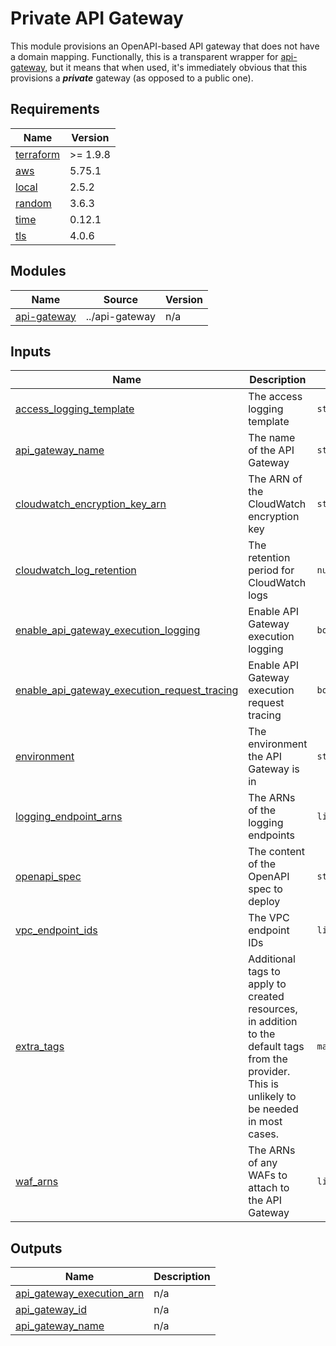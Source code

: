# Private API Gateway

This module provisions an OpenAPI-based API gateway that does not have a domain mapping.
Functionally, this is a transparent wrapper for [api-gateway](../api-gateway/), but it means that when used,
it's immediately obvious that this provisions a **_private_** gateway (as opposed to a public one).

<!-- BEGIN_TF_DOCS -->
## Requirements

| Name | Version |
|------|---------|
| <a name="requirement_terraform"></a> [terraform](#requirement\_terraform) | >= 1.9.8 |
| <a name="requirement_aws"></a> [aws](#requirement\_aws) | 5.75.1 |
| <a name="requirement_local"></a> [local](#requirement\_local) | 2.5.2 |
| <a name="requirement_random"></a> [random](#requirement\_random) | 3.6.3 |
| <a name="requirement_time"></a> [time](#requirement\_time) | 0.12.1 |
| <a name="requirement_tls"></a> [tls](#requirement\_tls) | 4.0.6 |

## Modules

| Name | Source | Version |
|------|--------|---------|
| <a name="module_api-gateway"></a> [api-gateway](#module\_api-gateway) | ../api-gateway | n/a |

## Inputs

| Name | Description | Type | Default | Required |
|------|-------------|------|---------|:--------:|
| <a name="input_access_logging_template"></a> [access\_logging\_template](#input\_access\_logging\_template) | The access logging template | `string` | n/a | yes |
| <a name="input_api_gateway_name"></a> [api\_gateway\_name](#input\_api\_gateway\_name) | The name of the API Gateway | `string` | n/a | yes |
| <a name="input_cloudwatch_encryption_key_arn"></a> [cloudwatch\_encryption\_key\_arn](#input\_cloudwatch\_encryption\_key\_arn) | The ARN of the CloudWatch encryption key | `string` | n/a | yes |
| <a name="input_cloudwatch_log_retention"></a> [cloudwatch\_log\_retention](#input\_cloudwatch\_log\_retention) | The retention period for CloudWatch logs | `number` | n/a | yes |
| <a name="input_enable_api_gateway_execution_logging"></a> [enable\_api\_gateway\_execution\_logging](#input\_enable\_api\_gateway\_execution\_logging) | Enable API Gateway execution logging | `bool` | n/a | yes |
| <a name="input_enable_api_gateway_execution_request_tracing"></a> [enable\_api\_gateway\_execution\_request\_tracing](#input\_enable\_api\_gateway\_execution\_request\_tracing) | Enable API Gateway execution request tracing | `bool` | n/a | yes |
| <a name="input_environment"></a> [environment](#input\_environment) | The environment the API Gateway is in | `string` | n/a | yes |
| <a name="input_logging_endpoint_arns"></a> [logging\_endpoint\_arns](#input\_logging\_endpoint\_arns) | The ARNs of the logging endpoints | `list(string)` | n/a | yes |
| <a name="input_openapi_spec"></a> [openapi\_spec](#input\_openapi\_spec) | The content of the OpenAPI spec to deploy | `string` | n/a | yes |
| <a name="input_vpc_endpoint_ids"></a> [vpc\_endpoint\_ids](#input\_vpc\_endpoint\_ids) | The VPC endpoint IDs | `list(string)` | n/a | yes |
| <a name="input_extra_tags"></a> [extra\_tags](#input\_extra\_tags) | Additional tags to apply to created resources, in addition to the default tags from the provider. This is unlikely to be needed in most cases. | `map(string)` | `{}` | no |
| <a name="input_waf_arns"></a> [waf\_arns](#input\_waf\_arns) | The ARNs of any WAFs to attach to the API Gateway | `list(string)` | `[]` | no |

## Outputs

| Name | Description |
|------|-------------|
| <a name="output_api_gateway_execution_arn"></a> [api\_gateway\_execution\_arn](#output\_api\_gateway\_execution\_arn) | n/a |
| <a name="output_api_gateway_id"></a> [api\_gateway\_id](#output\_api\_gateway\_id) | n/a |
| <a name="output_api_gateway_name"></a> [api\_gateway\_name](#output\_api\_gateway\_name) | n/a |
<!-- END_TF_DOCS -->
